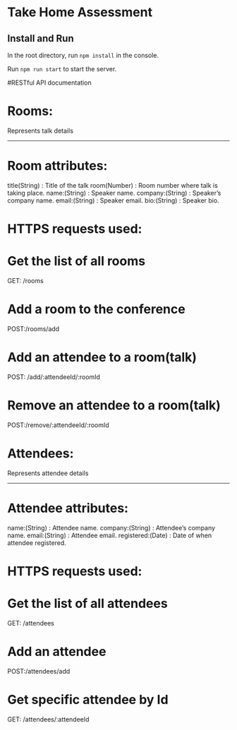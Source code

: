 # Take Home Assessment

## Install and Run

In the root directory, run `npm install` in the console.

Run `npm run start` to start the server.


#RESTful API documentation

# Rooms:
Represents talk details
____________________________________________________
# Room attributes:

title(String) : Title of the talk
room(Number) : Room number where talk is taking place.
name:(String) : Speaker name.
company:(String) : Speaker’s company name.
email:(String) : Speaker email.
bio:(String) : Speaker bio.

# HTTPS requests used:
# Get the list of all rooms
GET: /rooms

# Add a room to the conference
POST:/rooms/add

# Add an attendee to a room(talk)
POST: /add/:attendeeId/:roomId
 
# Remove an attendee to a room(talk)
POST:/remove/:attendeeId/:roomId


# Attendees:
Represents attendee details
____________________________________________________
# Attendee attributes:

name:(String) : Attendee name.
company:(String) : Attendee’s company name.
email:(String) : Attendee email.
registered:(Date) : Date of when attendee registered.


# HTTPS requests used:
# Get the list of all attendees
GET: /attendees

# Add an attendee
POST:/attendees/add

# Get specific attendee by Id
GET: /attendees/:attendeeId
 
